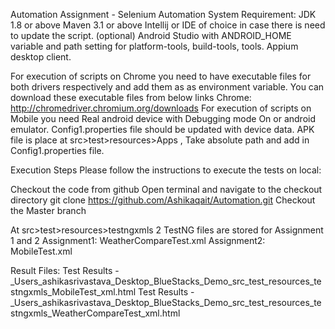 Automation Assignment - Selenium Automation
System Requirement:
JDK 1.8 or above
Maven 3.1 or above
Intellij or IDE of choice in case there is need to update the script. (optional)
Android Studio with ANDROID_HOME variable and path setting for platform-tools, build-tools, tools.
Appium desktop client.

For execution of scripts on Chrome you need to have executable files for both drivers respectively and add them as as environment variable.
You can download these executable files from below links
Chrome: http://chromedriver.chromium.org/downloads
For execution of scripts on Mobile you need Real android device with Debugging mode On or android emulator.
Config1.properties file should be updated with device data.
APK file is place at src>test>resources>Apps , Take absolute path and add in Config1.properties file.

Execution Steps
Please follow the instructions to execute the tests on local:

Checkout the code from github
Open terminal and navigate to the checkout directory
git clone https://github.com/Ashikaqait/Automation.git
Checkout the Master branch

At src>test>resources>testngxmls 2 TestNG files are stored for Assignment 1 and 2
Assignment1: WeatherCompareTest.xml
Assignment2: MobileTest.xml

Result Files:
Test Results - _Users_ashikasrivastava_Desktop_BlueStacks_Demo_src_test_resources_testngxmls_MobileTest_xml.html
Test Results - _Users_ashikasrivastava_Desktop_BlueStacks_Demo_src_test_resources_testngxmls_WeatherCompareTest_xml.html